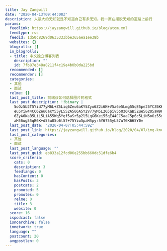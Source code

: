 ```yaml
---
title: Jay Zangwill
date: "2020-04-13T09:44:00Z"
description: 人最大的无知就是不知道自己有多无知，我一直在摆脱无知的道路上前行
params:
  feedlink: https://jayzangwill.github.io/blog/atom.xml
  feedtype: rss
  feedid: 1d50c8269d0635333bbe365aea1ee38b
  websites: {}
  blogrolls: []
  in_blogrolls:
  - title: 中文独立博客列表
    description: ""
    id: 7fb87e348a8211f4c19e4b0b0da225bd
  recommended: []
  recommender: []
  categories:
  - 其他
  - 面试
  relme: {}
  last_post_title: 前端该如何选择图片的格式
  last_post_description: !!binary |
    5oOz5b2T5Yid77yM6L+Z5Liq6Zeu6aKY5Zyo6Z2i6K+V5a6e5Lmg55qE5pe25YCZ6KKr6Z
    eu5Yiw44CC6Zeu6aKY55yL552A566A5Y2V77yM5L2G5piv5oOz6KaB5Zue562U5aW96L+Y
    6ZyA6KaB5LiL5LiA55Wq5Yqf5aSr5p2l5LqG6Kej55qE44CC5aaC5p6c5LiN5oOz55yL5p
    aH56ug55qE6K+d55u05o6l57+75Yiw5paH5pyr5Y6755yL57uT6K665Y0=
  last_post_date: "2020-04-07T05:44:59Z"
  last_post_link: https://jayzangwill.github.io/blog/2020/04/07/img-knowledge/
  last_post_categories:
  - 其他
  - 面试
  last_post_language: ""
  last_post_guid: eb833a12fcd06e255bb660dc51dfe6b4
  score_criteria:
    cats: 0
    description: 3
    feedlangs: 0
    hasContent: 0
    hasPosts: 3
    postcats: 2
    promoted: 5
    promotes: 0
    relme: 0
    title: 3
    website: 0
  score: 16
  ispodcast: false
  isnoarchive: false
  innetwork: true
  language: ""
  postcount: 20
  avgpostlen: 0
---
```

